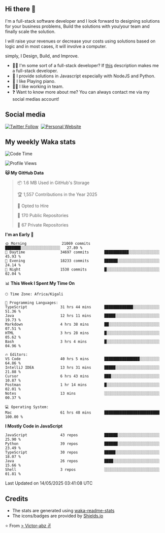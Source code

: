 ## Hi there 👋
I'm a full-stack software developer and I look forward to designing solutions for your business problems, Build the solutions with you/your team and finally scale the solution.

I will raise your revenues or decrease your costs using solutions based on logic and in most cases, it will involve a computer.

simply, I Design, Build, and Improve.

- 👨‍💻 I'm some sort of a full-stack developer? If [this](https://www.w3schools.com/whatis/whatis_fullstack.asp) description makes me a full-stack developer.
- 🌱 I provide solutions in Javascript especially with NodeJS and Python. 
- 🎹 I like Playing piano.
- 👯‍♀️ I like working in team.
- ❓ Want to know more about me? You can always contact me via my social medias account!

## Social media
[![Twitter Follow](https://img.shields.io/twitter/follow/vicky_abz?color=%231DA1F2&label=Twitter&style=for-the-badge&logo=twitter&logoColor=ffffff)](https://twitter.com/vicky_abz)
‎‎ [![Personal Website](https://img.shields.io/static/v1?label=visit&message=victor-abz.com&color=%235F021F&style=for-the-badge)](https://victor-abz.com/)

## My weekly Waka stats
<!--START_SECTION:waka-->
![Code Time](http://img.shields.io/badge/Code%20Time-1%2C563%20hrs%2019%20mins-blue)

![Profile Views](http://img.shields.io/badge/Profile%20Views-0-blue)

**🐱 My GitHub Data** 

> 📦 1.6 MB Used in GitHub's Storage 
 > 
> 🏆 1,557 Contributions in the Year 2025
 > 
> 💼 Opted to Hire
 > 
> 📜 170 Public Repositories 
 > 
> 🔑 67 Private Repositories 
 > 
**I'm an Early 🐤** 

```text
🌞 Morning                21069 commits       ███████░░░░░░░░░░░░░░░░░░   27.89 % 
🌆 Daytime                34697 commits       ███████████░░░░░░░░░░░░░░   45.93 % 
🌃 Evening                18233 commits       ██████░░░░░░░░░░░░░░░░░░░   24.14 % 
🌙 Night                  1538 commits        █░░░░░░░░░░░░░░░░░░░░░░░░   02.04 % 
```


📊 **This Week I Spent My Time On** 

```text
🕑︎ Time Zone: Africa/Kigali

💬 Programming Languages: 
TypeScript               31 hrs 44 mins      █████████████░░░░░░░░░░░░   51.36 % 
Java                     12 hrs 11 mins      █████░░░░░░░░░░░░░░░░░░░░   19.73 % 
Markdown                 4 hrs 38 mins       ██░░░░░░░░░░░░░░░░░░░░░░░   07.51 % 
HTML                     3 hrs 28 mins       █░░░░░░░░░░░░░░░░░░░░░░░░   05.62 % 
Bash                     3 hrs 4 mins        █░░░░░░░░░░░░░░░░░░░░░░░░   04.96 % 

🔥 Editors: 
VS Code                  40 hrs 5 mins       ████████████████░░░░░░░░░   64.86 % 
IntelliJ IDEA            13 hrs 31 mins      █████░░░░░░░░░░░░░░░░░░░░   21.88 % 
Cursor                   6 hrs 43 mins       ███░░░░░░░░░░░░░░░░░░░░░░   10.87 % 
Postman                  1 hr 14 mins        █░░░░░░░░░░░░░░░░░░░░░░░░   02.01 % 
Notes                    13 mins             ░░░░░░░░░░░░░░░░░░░░░░░░░   00.37 % 

💻 Operating System: 
Mac                      61 hrs 48 mins      █████████████████████████   100.00 % 
```

**I Mostly Code in JavaScript** 

```text
JavaScript               43 repos            ██████░░░░░░░░░░░░░░░░░░░   25.90 % 
Python                   39 repos            ██████░░░░░░░░░░░░░░░░░░░   23.49 % 
TypeScript               30 repos            █████░░░░░░░░░░░░░░░░░░░░   18.07 % 
Java                     26 repos            ████░░░░░░░░░░░░░░░░░░░░░   15.66 % 
Shell                    3 repos             ░░░░░░░░░░░░░░░░░░░░░░░░░   01.81 % 
```




 Last Updated on 14/05/2025 03:41:08 UTC
<!--END_SECTION:waka-->

## Credits
- The stats are generated using [waka-readme-stats](https://github.com/anmol098/waka-readme-stats)
- The icons/badges are provided by [Shields.io](https://shields.io/)

⭐️ From [> Victor-abz ✌](https://victor-abz.com/)
